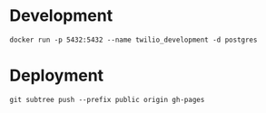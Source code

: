 # Development

```
docker run -p 5432:5432 --name twilio_development -d postgres
```

# Deployment

```
git subtree push --prefix public origin gh-pages
```
